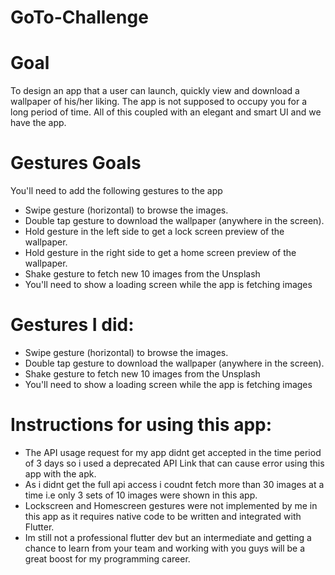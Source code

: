 # GoTo-Challenge

# Goal

To design an app that a user can launch, quickly view and download a wallpaper of his/her liking. The app is not supposed to occupy you for a long period of time. All of this coupled with an elegant and smart UI and we have the app.

# Gestures Goals

You'll need to add the following gestures to the app

- Swipe gesture (horizontal) to browse the images.
- Double tap gesture to download the wallpaper (anywhere in the screen).
- Hold gesture in the left side to get a lock screen preview of the wallpaper.
- Hold gesture in the right side to get a home screen preview of the wallpaper.
- Shake gesture to fetch new 10 images from the Unsplash
- You'll need to show a loading screen while the app is fetching images


# Gestures I did:

- Swipe gesture (horizontal) to browse the images.
- Double tap gesture to download the wallpaper (anywhere in the screen).
- Shake gesture to fetch new 10 images from the Unsplash
- You'll need to show a loading screen while the app is fetching images

# Instructions for using this app:
- The API usage request for my app didnt get accepted in the time period of 3 days so i used a deprecated API Link that can cause error using this app with the apk.
- As i didnt get the full api access i coudnt fetch more than 30 images at a time i.e only 3 sets of 10 images were shown in this app.
- Lockscreen and Homescreen gestures were not implemented by me in this app as it requires native code to be written and integrated with Flutter.
- Im still not a professional flutter dev but an intermediate and getting a chance to learn from your team and working with you guys will be a great boost for my     programming career.
